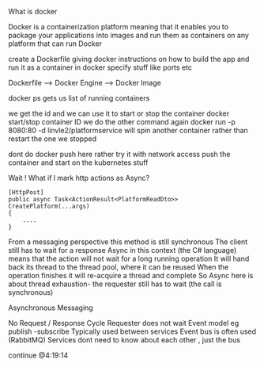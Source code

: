 What is docker 

Docker is a containerization platform meaning that it enables you to package your applications into images and run them as containers on any platform that can run Docker

create a Dockerfile giving docker instructions on how to build the app and run it as a container in docker
specify stuff like ports etc

Dockerfile  -->  Docker Engine  --> Docker Image


docker ps gets us list of running containers

we get the id and we can use it to start or stop the container
docker start/stop container ID
we do the other command again
docker run -p 8080:80 -d linvle2/platformservice   will spin another container rather than restart the one we stopped

dont do docker push here rather try it with network access
push the container and start on the kubernetes stuff



Wait ! What if l mark http actions as Async?
```
[HttpPost]
public async Task<ActionResult<PlatformReadDto>> CreatePlatform(...args)
{
    ....
}
```
From a messaging perspective this method is still synchronous
The client still has to wait for a response
Async in this context (the C# language) means that the action will not wait for a long running operation
It will hand back its thread to the thread pool, where it can be reused
When the operation finishes it will re-acquire a thread and complete 
So Async here is about thread exhaustion- the requester still has to wait (the call is synchronous)


Asynchronous Messaging

No Request / Response Cycle
Requester does not wait
Event model eg publish -subscribe
Typically used between services
Event bus is often used (RabbitMQ)
Services dont need to know about each other , just the bus


continue @4:19:14